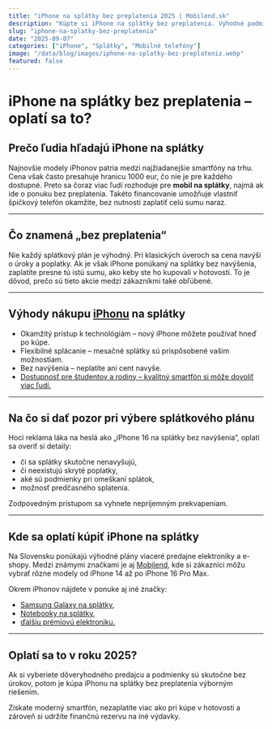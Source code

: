 ```yaml
---
title: "iPhone na splátky bez preplatenia 2025 | Mobilend.sk"
description: "Kúpte si iPhone na splátky bez preplatenia. Výhodné podmienky, rýchla online žiadosť a expresná doprava po Slovensku."
slug: "iphone-na-splatky-bez-preplatenia"
date: "2025-09-07"
categories: ["iPhone", "Splátky", "Mobilné telefóny"]
image: "/data/blog/images/iphone-na-splatky-bez-preplateniz.webp"
featured: false
---
```


# iPhone na splátky bez preplatenia – oplatí sa to?

## Prečo ľudia hľadajú iPhone na splátky  

Najnovšie modely iPhonov patria medzi najžiadanejšie smartfóny na trhu. Cena však často presahuje hranicu 1000 eur, čo nie je pre každého dostupné. Preto sa čoraz viac ľudí rozhoduje pre **mobil na splátky**, najmä ak ide o ponuku bez preplatenia. Takéto financovanie umožňuje vlastniť špičkový telefón okamžite, bez nutnosti zaplatiť celú sumu naraz.  

---

## Čo znamená „bez preplatenia“  

Nie každý splátkový plán je výhodný. Pri klasických úveroch sa cena navýši o úroky a poplatky. Ak je však iPhone ponúkaný na splátky bez navýšenia, zaplatíte presne tú istú sumu, ako keby ste ho kupovali v hotovosti. To je dôvod, prečo sú tieto akcie medzi zákazníkmi také obľúbené.  

---

## Výhody nákupu [iPhonu](https://mobilend.sk/katalog) na splátky  

- Okamžitý prístup k technológiám – nový iPhone môžete používať hneď po kúpe.  
- Flexibilné splácanie – mesačné splátky sú prispôsobené vašim možnostiam.  
- Bez navýšenia – neplatíte ani cent navyše.  
- [Dostupnosť pre študentov a rodiny – kvalitný smartfón si môže dovoliť viac ľudí.](https://mobilend.sk/blog)  

---

## Na čo si dať pozor pri výbere splátkového plánu  

Hoci reklama láka na heslá ako „iPhone 16 na splátky bez navýšenia“, oplatí sa overiť si detaily:  

- či sa splátky skutočne nenavyšujú,  
- či neexistujú skryté poplatky,  
- aké sú podmienky pri omeškaní splátok,  
- možnosť predčasného splatenia.  

Zodpovedným prístupom sa vyhnete nepríjemným prekvapeniam.  

---

## Kde sa oplatí kúpiť iPhone na splátky  

Na Slovensku ponúkajú výhodné plány viaceré predajne elektroniky a e-shopy. Medzi známymi značkami je aj [Mobilend](https://mobilend.sk/), kde si zákazníci môžu vybrať rôzne modely od iPhone 14 až po iPhone 16 Pro Max.  

Okrem iPhonov nájdete v ponuke aj iné značky:  
- [Samsung Galaxy na splátky](https://mobilend.sk/katalog),  
- [Notebooky na splátky](https://mobilend.sk/katalog),  
- [ďalšiu prémiovú elektroniku. ](https://mobilend.sk/katalog)

---

## Oplatí sa to v roku 2025?  

Ak si vyberiete dôveryhodného predajcu a podmienky sú skutočne bez úrokov, potom je kúpa iPhonu na splátky bez preplatenia výborným riešením.  

Získate moderný smartfón, nezaplatíte viac ako pri kúpe v hotovosti a zároveň si udržíte finančnú rezervu na iné výdavky.  
